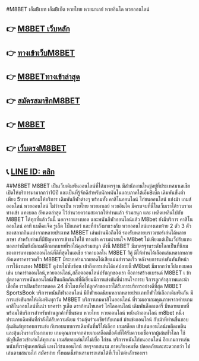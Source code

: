 #M8BET เอ็ม8เบท เอ็ม8เบ็ต หวยไทย หวยมาเลย์ หวยอินโด หวยออนไลน์ 

## 👉 [M8BET เว็บหลัก](https://member.tryscore.com/register.php)
## 👉 [ทางเข้าเว็บM8BET](https://member.tryscore.com/register.php)
## 👉 [M8BETทางเข้าล่าสุด](https://member.tryscore.com/register.php)
## 👉 [สมัครสมาชิกM8BET](https://member.tryscore.com/register.php)
## 👉 [M8BET](https://member.tryscore.com/register.php)
## 👉 [เว็บตรงM8BET](https://member.tryscore.com/register.php)
## 📞 [LINE ID: คลิก](https://member.tryscore.com/register.php)

##M8BET
M8BET เป็นเว็บเดิมพันออนไลน์ที่ได้มาตรฐาน มีสำนักงานใหญ่อยู่ที่ประเทศมาเลเซีย เปิดให้บริการมามากกว่า10ปี และเป็นที่รู้จักดีสำหรับนักพนันในแถบภาคใต้เอ็ม8เบ็ต เดิมพันขั้นต่ำเพียง 5บาท พร้อมให้บริการ เดิมพันกีฬาต่างๆ พร้อมทั้ง คาสิโนออนไลน์ ไก่ชนออนไลน์ แข่งม้า เกมส์ออนไลน์ หวยออนไลน์ ไม่ว่าจะเป็น หวยไทย หวยมาเลย์ หวยอินโด มีครบจบที่นี่ในเว็บเราได้รวบรวม ทางเข้า แทงบอล อัพเดตล่าสุด ไว้อำนวยความสะดวกให้ท่านแล้ว ร่วมสนุก และ เพลิดเพลินไปกับ M8BET ได้ทุกที่แล้ววันนี้ นอกจากแทงบอล และพนันกีฬาออนไลน์แล้ว M8bet ยังมีบริการ คาสิโนออนไลน์ อาทิ แบล็คแจ็ค รูเล็ต โป๊กเกอร์ และที่กำลังมาแรงกับ หวยออนไลน์แทงเลขท้าย 2 ตัว 3 ตัว ของสลากกินแบ่งจากหลายประเทศ M8BET เล่นผ่านมือถือได้ รองรับหลายบราวเซอร์เล่นได้หลายภาษา สำหรับท่านที่มีปัญหาการเข้าชมให้ใช้ ทางเข้า ความน่าสนใจ M8bet ไม่เพียงแต่เป็นเว็ปรับแทงบอลเท่านั้นยังมีเกมส์อีกมากมายที่รอให้คุณร่วมสนุก ดังนี้ M8BET มีมาตรฐานระดับโลกเป็นที่นิยมของการแทงบอลออนไลน์ที่ดีที่สุดในเอเชีย ราคาบอลใน M8BET 1คู่ มีให้ท่านได้เลือกเล่นหลากหลาย อัพเดทราคารวดเร็ว M8BET มีระบบคำนวณยอดได้เสียแม่นยำรวดเร็ว หลังจบการแข่งขันทันทีหน้าการใช้งานของ M8BET ดูง่ายไม่ซับซ้อน เข้าถึงการเล่นได้แค่ปลายนิ้วM8bet  มีมากกว่าเว็ปแทงบอล เช่น บาคาร่าออนไลน์,หวยออนไลน์,สล็อตออนไลน์ปรัชญาของเรา คือการสร้างแบรนด์ M8BET เ ข้าสู่ตลาดการพนันออนไลน์เป็นผลิตภัณฑ์ที่ดีเยี่ยมมีการแข่งขันที่น่าสนใจการบ ริการลูกค้าสุภาพและน่าเชื่อถือ เราเปิดบริการตลอด 24 ชั่วโมงเพื่อให้ลูกค้าของเราได้รับการบริการอย่างดีที่สุด
M8BET SportsBook บริการพนันกีฬาออนไลน์ มีกีฬายอดนิยมหลากหลายประเภทกีฬาให้เลือกเดิมพันกัน มีการแข่งขันสดให้เดิมพันทุกวัน M8BET บริการเกมคาสิโนออนไลน์ ที่รวมเอาเกมคุณภาพจากค่ายเกมคาสิโนออนไลน์ชั้นนำ บาคาร่า รูเล็ต ดราก้อนไทเกอร์ ไฮโลออนไลน์ เดิมพันล็อตเตอรี่ มีหลายแบบที่พร้อมให้บริการสำหรับท่านลูกค้าที่ชื่นชอบ หวยไทย หวยออนไลน์ พนันม้าออนไลน์ m8bet หนึ่งประเภทเดิมพันที่กำลังได้รับความนิยม ร่วมลุ้นร่วมเชียร์กับเกมส์ ม้าแข่งออนไลน์ กับม้าที่ท่านชื่นชอบ ลุ้นมันส์ทุกรอบการแข่ง กับรอบแบบการเดิมพันที่มรีให้เลือก เกมสล็อต เข้าเล่นออนไลน์เพลิดเพลินและลุ้นเงินรางวัลมากมาย เกมคุณภาพจากค่ายเกมสล็อตชื่อดังที่ได้รับความเชื่อจากผู้เล่นทั่วโลก ใช้บัญชีเดียวเข้าเล่นได้ทุกเกม เกมส์เยอะเล่นได้ไม่เบื่อ ไก่ชน บริการพนันไก่ชนออนไลน์  อีกเกมการเล่นพนันที่เราคุ้นเคยกันดี แทงไก่ชนออนไลน์ สดๆจากสนาม ภาพเสียงคมชัด ปลอดภัยและสะดวกกว่า ไปเล่นตามสนามไก่ สมัครง่าย ทั้งหมดนี้ท่านสามารถเล่นได้ที่เว็บไซต์หลักของเรา 




